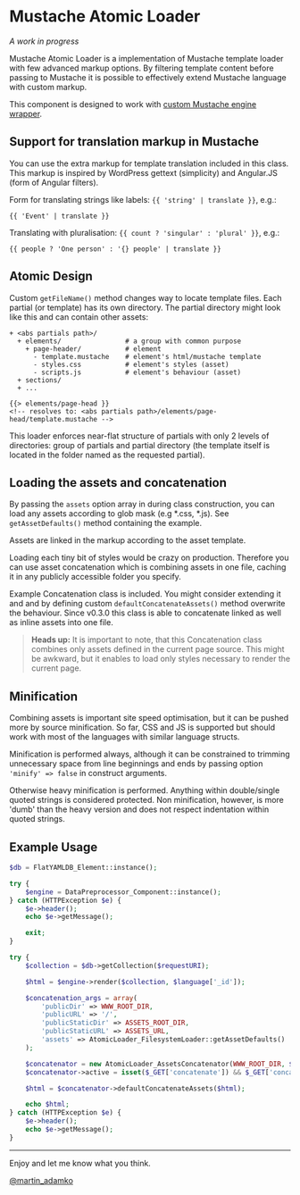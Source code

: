 Mustache Atomic Loader
======================

*A work in progress*

Mustache Atomic Loader is a implementation of Mustache template loader with
few advanced markup options. By filtering template content before passing to
Mustache it is possible to effectively extend Mustache language with custom
markup.

This component is designed to work with
[custom Mustache engine wrapper](https://github.com/attitude/mustache-data-preprocessor).



Support for translation markup in Mustache
------------------------------------------

You can use the extra markup for template translation included in this class.
This markup is inspired by WordPress gettext (simplicity) and Angular.JS (form
of Angular filters).

Form for translating strings like labels: `{{ 'string' | translate }}`, e.g.:

```
{{ 'Event' | translate }}
```

Translating with pluralisation: `{{ count ? 'singular' : 'plural' }}`, e.g.:

```
{{ people ? 'One person' : '{} people' | translate }}
```

Atomic Design
-------------

Custom `getFileName()` method changes way to locate template files. Each partial
(or template) has its own directory. The partial directory might look like this
and can contain other assets:

```
+ <abs partials path>/
  + elements/                # a group with common purpose
    + page-header/           # element
      - template.mustache    # element's html/mustache template
      - styles.css           # element's styles (asset)
      - scripts.js           # element's behaviour (asset)
  + sections/
  + ...
```

```
{{> elements/page-head }}
<!-- resolves to: <abs partials path>/elements/page-head/template.mustache -->
```

This loader enforces near-flat structure of partials with only 2 levels of
directories: group of partials and partial directory (the template itself is
located in the folder named as the requested partial).

Loading the assets and concatenation
------------------------------------

By passing the `assets` option array in during class construction, you can load
any assets according to glob mask (e.g *.css, *.js). See `getAssetDefaults()`
method containing the example.

Assets are linked in the markup according to the asset template.

Loading each tiny bit of styles would be crazy on production. Therefore you can
use asset concatenation which is combining assets in one file, caching it in any
publicly accessible folder you specify.

Example Concatenation class is included. You might consider extending it and
and by defining custom `defaultConcatenateAssets()` method overwrite the
behaviour. Since v0.3.0 this class is able to concatenate linked as well as
inline assets into one file.

> **Heads up:** It is important to note, that this Concatenation class combines
> only assets defined in the current page source. This might be awkward, but
> it enables to load only styles necessary to render the current page.

Minification
------------

Combining assets is important site speed optimisation, but it can be pushed more
by source minification. So far, CSS and JS is supported but should work with
most of the languages with similar language structs.

Minification is performed always, although it can be constrained to trimming
unnecessary space from line beginnings and ends by passing option
`'minify' => false` in construct arguments.

Otherwise heavy minification is performed. Anything within double/single quoted
strings is considered protected. Non minification, however, is more 'dumb' than
the heavy version and does not respect indentation within quoted strings.

Example Usage
-------------

```php
$db = FlatYAMLDB_Element::instance();

try {
    $engine = DataPreprocessor_Component::instance();
} catch (HTTPException $e) {
    $e->header();
    echo $e->getMessage();

    exit;
}

try {
    $collection = $db->getCollection($requestURI);

    $html = $engine->render($collection, $language['_id']);

    $concatenation_args = array(
        'publicDir' => WWW_ROOT_DIR,
        'publicURL' => '/',
        'publicStaticDir' => ASSETS_ROOT_DIR,
        'publicStaticURL' => ASSETS_URL,
        'assets' => AtomicLoader_FilesystemLoader::getAssetDefaults()
    );

    $concatenator = new AtomicLoader_AssetsConcatenator(WWW_ROOT_DIR, $concatenation_args);
    $concatenator->active = isset($_GET['concatenate']) && $_GET['concatenate']==='false' ? false : true;

    $html = $concatenator->defaultConcatenateAssets($html);

    echo $html;
} catch (HTTPException $e) {
    $e->header();
    echo $e->getMessage();
}
```

---

Enjoy and let me know what you think.

[@martin_adamko](https://twitter.com/martin_adamko)
